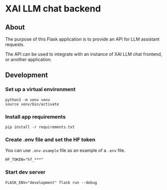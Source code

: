 # XAI LLM chat backend

## About

The purpose of this Flask application is to provide an API for LLM assistant requests.

The API can be used to integrate with an instance of XAI LLM chat frontend, or another application.

## Development

### Set up a virtual environment

```
python3 -m venv venv
source venv/bin/activate
```

### Install app requirements

```
pip install -r requirements.txt
```

### Create .env file and set the HF token

You can use `.env.example` file as an example of a `.env` file.

```
HF_TOKEN="hf_***"
```

### Start dev server

```
FLASK_ENV="development" flask run --debug
```